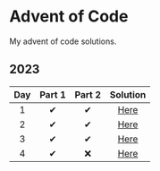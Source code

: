 ﻿# Advent of Code

My advent of code solutions.

## 2023

| Day  | Part 1 | Part 2 |  Solution |
| :---: | :---: | :---: | :---:  |
|  1   |   ✔   |   ✔   | [Here](csharp/Day1/Day1.cs)  |
|  2   |   ✔   |   ✔   | [Here](csharp/Day2/Day2.cs)  |
|  3   |   ✔   |   ✔   | [Here](csharp/Day3/Day3.cs)  |
|  4   |   ✔   |   ❌   | [Here](csharp/Day4/Day4.cs)  |
